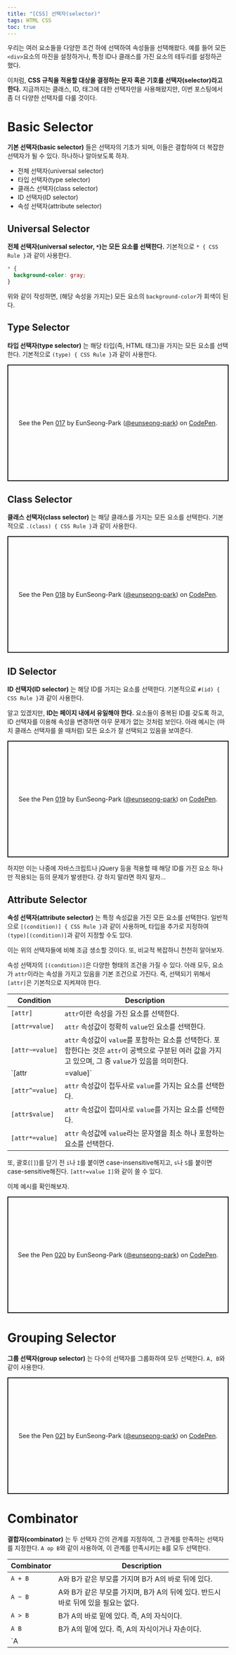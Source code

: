 ```yaml
---
title: "[CSS] 선택자(selector)"
tags: HTML CSS
toc: true
---
```


우리는 여러 요소들을 다양한 조건 하에 선택하여 속성들을 선택해왔다. 예를 들어 모든 `<div>`요소의 마진을 설정하거나, 특정 ID나 클래스를 가진 요소의 테두리를 설정하곤 했다. 

이처럼, __CSS 규칙을 적용할 대상을 결정하는 문자 혹은 기호를 선택자(selector)라고 한다.__ 지금까지는 클래스, ID, 태그에 대한 선택자만을 사용해왔지만, 이번 포스팅에서 좀 더 다양한 선택자를 다룰 것이다.

# Basic Selector
__기본 선택자(basic selector)__ 들은 선택자의 기초가 되며, 이들은 결합하여 더 복잡한 선택자가 될 수 있다. 하나하나 알아보도록 하자.

- 전체 선택자(universal selector)
- 타입 선택자(type selector)
- 클래스 선택자(class selector)
- ID 선택자(ID selector)
- 속성 선택자(attribute selector)

## Universal Selector
__전체 선택자(universal selector, `*`)는 모든 요소를 선택한다.__ 기본적으로 `* { CSS Rule }`과 같이 사용한다.

```css
* {
  background-color: gray;
}
```
위와 같이 작성하면, (해당 속성을 가지는) 모든 요소의 `background-color`가 회색이 된다.

## Type Selector
__타입 선택자(type selector)__ 는 해당 타입(즉, HTML 태그)을 가지는 모든 요소를 선택한다. 기본적으로 `(type) { CSS Rule }`과 같이 사용한다.

<p class="codepen" data-height="265" data-theme-id="dark" data-default-tab="css,result" data-user="eunseong-park" data-slug-hash="dyGbWKe" style="height: 265px; box-sizing: border-box; display: flex; align-items: center; justify-content: center; border: 2px solid; margin: 1em 0; padding: 1em;" data-pen-title="017">
  <span>See the Pen <a href="https://codepen.io/eunseong-park/pen/dyGbWKe">
  017</a> by EunSeong-Park (<a href="https://codepen.io/eunseong-park">@eunseong-park</a>)
  on <a href="https://codepen.io">CodePen</a>.</span>
</p>

## Class Selector
__클래스 선택자(class selector)__ 는 해당 클래스를 가지는 모든 요소를 선택한다. 기본적으로 `.(class) { CSS Rule }`과 같이 사용한다.

<p class="codepen" data-height="265" data-theme-id="dark" data-default-tab="html,result" data-user="eunseong-park" data-slug-hash="NWxKjOW" style="height: 265px; box-sizing: border-box; display: flex; align-items: center; justify-content: center; border: 2px solid; margin: 1em 0; padding: 1em;" data-pen-title="018">
  <span>See the Pen <a href="https://codepen.io/eunseong-park/pen/NWxKjOW">
  018</a> by EunSeong-Park (<a href="https://codepen.io/eunseong-park">@eunseong-park</a>)
  on <a href="https://codepen.io">CodePen</a>.</span>
</p>

## ID Selector
__ID 선택자(ID selector)__ 는 해당 ID를 가지는 요소를 선택한다. 기본적으로 `#(id) { CSS Rule }`과 같이 사용한다.

알고 있겠지만, __ID는 페이지 내에서 유일해야 한다.__ 요소들이 중복된 ID를 갖도록 하고, ID 선택자를 이용해 속성을 변경하면 아무 문제가 없는 것처럼 보인다. 아래 예시는 (마치 클래스 선택자를 쓸 때처럼) 모든 요소가 잘 선택되고 있음을 보여준다.

<p class="codepen" data-height="265" data-theme-id="dark" data-default-tab="html,result" data-user="eunseong-park" data-slug-hash="ExPYmJb" style="height: 265px; box-sizing: border-box; display: flex; align-items: center; justify-content: center; border: 2px solid; margin: 1em 0; padding: 1em;" data-pen-title="019">
  <span>See the Pen <a href="https://codepen.io/eunseong-park/pen/ExPYmJb">
  019</a> by EunSeong-Park (<a href="https://codepen.io/eunseong-park">@eunseong-park</a>)
  on <a href="https://codepen.io">CodePen</a>.</span>
</p>

하지만 이는 나중에 자바스크립트나 jQuery 등을 적용할 때 해당 ID를 가진 요소 하나만 적용되는 등의 문제가 발생한다. 걍 하지 말라면 하지 말자...

## Attribute Selector
__속성 선택자(attribute selector)__ 는 특정 속성값을 가진 모든 요소를 선택한다. 일반적으로 `[(condition)] { CSS Rule }`과 같이 사용하며, 타입을 추가로 지정하여 `(type)[(condition)]`과 같이 지정할 수도 있다.

이는 위의 선택자들에 비해 조금 생소할 것이다. 또, 비교적 복잡하니 천천히 알아보자.

속성 선택자의 `[(condition)]`은 다양한 형태의 조건을 가질 수 있다. 아래 모두, 요소가 `attr`이라는 속성을 가지고 있음을 기본 조건으로 가진다. 즉, 선택되기 위해서 `[attr]`은 기본적으로 지켜져야 한다.

Condition | Description
---|---
`[attr]` | `attr`이란 속성을 가진 요소를 선택한다. 
`[attr=value]` | `attr` 속성값이 정확히 `value`인 요소를 선택한다.
`[attr~=value]` | `attr` 속성값이 `value`를 포함하는 요소를 선택한다. 포함한다는 것은 `attr`이 공백으로 구분된 여러 값을 가지고 있으며, 그 중 `value`가 있음을 의미한다.
`[attr|=value]` | `attr` 속성값이 정확히 `value`거나 `value-`로 시작하는 요소를 선택한다.
`[attr^=value]` | `attr` 속성값이 접두사로 `value`를 가지는 요소를 선택한다.
`[attr$value]` | `attr` 속성값이 접미사로 `value`를 가지는 요소를 선택한다.
`[attr*=value]` | `attr` 속성값에 `value`라는 문자열을 최소 하나 포함하는 요소를 선택한다.

또, 괄호(`[]`)를 닫기 전 `i`나 `I`를 붙이면 case-insensitive해지고, `s`나 `S`를 붙이면 case-sensitive해진다. `[attr=value I]`와 같이 쓸 수 있다.

이제 예시를 확인해보자. 

<p class="codepen" data-height="265" data-theme-id="dark" data-default-tab="html,result" data-user="eunseong-park" data-slug-hash="NWxKgqx" style="height: 265px; box-sizing: border-box; display: flex; align-items: center; justify-content: center; border: 2px solid; margin: 1em 0; padding: 1em;" data-pen-title="020">
  <span>See the Pen <a href="https://codepen.io/eunseong-park/pen/NWxKgqx">
  020</a> by EunSeong-Park (<a href="https://codepen.io/eunseong-park">@eunseong-park</a>)
  on <a href="https://codepen.io">CodePen</a>.</span>
</p>


# Grouping Selector
__그룹 선택자(group selector)__ 는 다수의 선택자를 그룹화하여 모두 선택한다. `A, B`와 같이 사용한다.

<p class="codepen" data-height="265" data-theme-id="dark" data-default-tab="css,result" data-user="eunseong-park" data-slug-hash="ExPYRWN" style="height: 265px; box-sizing: border-box; display: flex; align-items: center; justify-content: center; border: 2px solid; margin: 1em 0; padding: 1em;" data-pen-title="021">
  <span>See the Pen <a href="https://codepen.io/eunseong-park/pen/ExPYRWN">
  021</a> by EunSeong-Park (<a href="https://codepen.io/eunseong-park">@eunseong-park</a>)
  on <a href="https://codepen.io">CodePen</a>.</span>
</p>


# Combinator
__결합자(combinator)__ 는 두 선택자 간의 관계를 지정하여, 그 관계를 만족하는 선택자를 지정한다. `A op B`와 같이 사용하여, 이 관계를 만족시키는 `B`를 모두 선택한다.

Combinator | Description
---|---
`A + B` | A와 B가 같은 부모를 가지며 B가 A의 바로 뒤에 있다.
`A ~ B` | A와 B가 같은 부모를 가지며, B가 A의 뒤에 있다. 반드시 바로 뒤에 있을 필요는 없다.
`A > B` | B가 A의 바로 밑에 있다. 즉, A의 자식이다.
`A B` | B가 A의 밑에 있다. 즉, A의 자식이거나 자손이다.
`A || B` | B가 표의 열 A 안에 있다.


<script async src="https://static.codepen.io/assets/embed/ei.js"></script>




